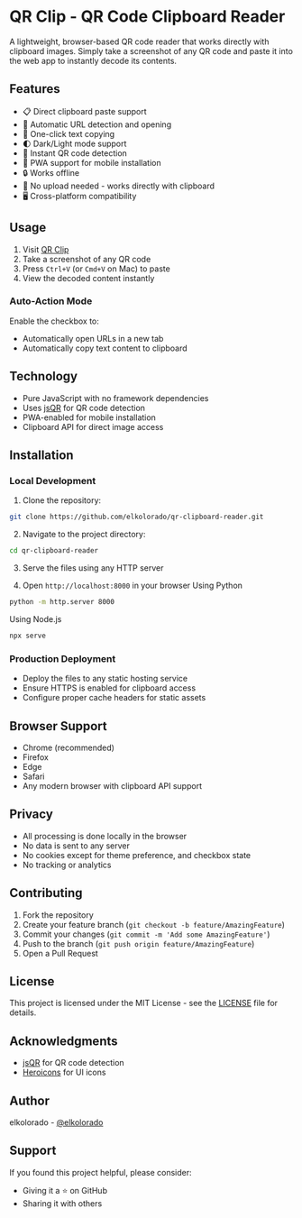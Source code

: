# QR Clip - QR Code Clipboard Reader

A lightweight, browser-based QR code reader that works directly with clipboard images. Simply take a screenshot of any QR code and paste it into the web app to instantly decode its contents.

## Features

- 📋 Direct clipboard paste support
- 🔗 Automatic URL detection and opening
- 📝 One-click text copying
- 🌓 Dark/Light mode support
- 💨 Instant QR code detection
- 📱 PWA support for mobile installation
- 🔒 Works offline
- 🎯 No upload needed - works directly with clipboard
- 🖥️ Cross-platform compatibility

## Usage

1. Visit [QR Clip](https://qr-clip.vercel.app)
2. Take a screenshot of any QR code
3. Press `Ctrl+V` (or `Cmd+V` on Mac) to paste
4. View the decoded content instantly

### Auto-Action Mode

Enable the checkbox to:
- Automatically open URLs in a new tab
- Automatically copy text content to clipboard

## Technology

- Pure JavaScript with no framework dependencies
- Uses [jsQR](https://github.com/cozmo/jsQR) for QR code detection
- PWA-enabled for mobile installation
- Clipboard API for direct image access

## Installation

### Local Development

1. Clone the repository: 
```bash
git clone https://github.com/elkolorado/qr-clipboard-reader.git
```

2. Navigate to the project directory:
```bash
cd qr-clipboard-reader
```

3. Serve the files using any HTTP server

4. Open `http://localhost:8000` in your browser
Using Python
```bash
python -m http.server 8000
```
Using Node.js
```bash
npx serve
```
### Production Deployment

- Deploy the files to any static hosting service
- Ensure HTTPS is enabled for clipboard access
- Configure proper cache headers for static assets

## Browser Support

- Chrome (recommended)
- Firefox
- Edge
- Safari
- Any modern browser with clipboard API support

## Privacy

- All processing is done locally in the browser
- No data is sent to any server
- No cookies except for theme preference, and checkbox state
- No tracking or analytics

## Contributing

1. Fork the repository
2. Create your feature branch (`git checkout -b feature/AmazingFeature`)
3. Commit your changes (`git commit -m 'Add some AmazingFeature'`)
4. Push to the branch (`git push origin feature/AmazingFeature`)
5. Open a Pull Request

## License

This project is licensed under the MIT License - see the [LICENSE](LICENSE) file for details.

## Acknowledgments

- [jsQR](https://github.com/cozmo/jsQR) for QR code detection
- [Heroicons](https://heroicons.com/) for UI icons

## Author

elkolorado - [@elkolorado](https://github.com/elkolorado)

## Support

If you found this project helpful, please consider:
- Giving it a ⭐️ on GitHub
- Sharing it with others